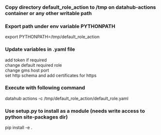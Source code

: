 ### Copy directory default_role_action to /tmp on datahub-actions container or any other writable path

### Export path under env variable PYTHONPATH
export PYTHONPATH=/tmp/default_role_action  

### Update variables in .yaml file 
add token if required  
change default required role  
change gms host port  
set http schema and add certificates for https   

### Execute with following command   
datahub actions -c /tmp/default_role_action/default_role.yaml  
  
### Use setup.py to install as a module (needs write access to python site-packages dir)   
pip install -e .  
